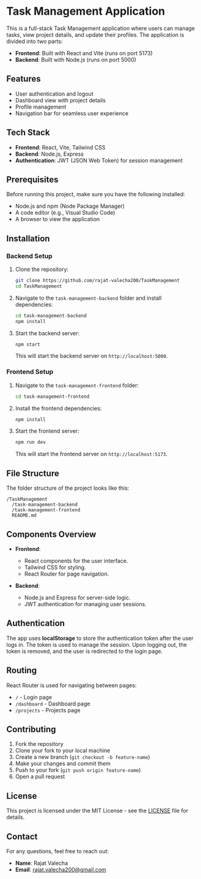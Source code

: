 # Task Management Application

This is a full-stack Task Management application where users can manage tasks, view project details, and update their profiles. The application is divided into two parts:
- **Frontend**: Built with React and Vite (runs on port 5173)
- **Backend**: Built with Node.js (runs on port 5000)

## Features
- User authentication and logout
- Dashboard view with project details
- Profile management
- Navigation bar for seamless user experience

## Tech Stack
- **Frontend**: React, Vite, Tailwind CSS
- **Backend**: Node.js, Express
- **Authentication**: JWT (JSON Web Token) for session management

## Prerequisites

Before running this project, make sure you have the following installed:

- Node.js and npm (Node Package Manager)
- A code editor (e.g., Visual Studio Code)
- A browser to view the application

## Installation

### Backend Setup

1. Clone the repository:
   ```bash
   git clone https://github.com/rajat-valecha200/TaskManagement
   cd TaskManagement
   ```

2. Navigate to the `task-management-backend` folder and install dependencies:
   ```bash
   cd task-management-backend
   npm install
   ```

3. Start the backend server:
   ```bash
   npm start
   ```
   This will start the backend server on `http://localhost:5000`.

### Frontend Setup

1. Navigate to the `task-management-frontend` folder:
   ```bash
   cd task-management-frontend
   ```

2. Install the frontend dependencies:
   ```bash
   npm install
   ```

3. Start the frontend server:
   ```bash
   npm run dev
   ```
   This will start the frontend server on `http://localhost:5173`.

## File Structure

The folder structure of the project looks like this:

```
/TaskManagement
  /task-management-backend
  /task-management-frontend
  README.md
```

## Components Overview

- **Frontend**:
  - React components for the user interface.
  - Tailwind CSS for styling.
  - React Router for page navigation.

- **Backend**:
  - Node.js and Express for server-side logic.
  - JWT authentication for managing user sessions.

## Authentication

The app uses **localStorage** to store the authentication token after the user logs in. The token is used to manage the session. Upon logging out, the token is removed, and the user is redirected to the login page.

## Routing

React Router is used for navigating between pages:
- `/` - Login page
- `/dashboard` - Dashboard page
- `/projects` - Projects page

## Contributing

1. Fork the repository
2. Clone your fork to your local machine
3. Create a new branch (`git checkout -b feature-name`)
4. Make your changes and commit them
5. Push to your fork (`git push origin feature-name`)
6. Open a pull request

## License

This project is licensed under the MIT License - see the [LICENSE](LICENSE) file for details.

## Contact

For any questions, feel free to reach out:

- **Name**: Rajat Valecha
- **Email**: [rajat.valecha200@gmail.com](mailto:rajat.valecha200@gmail.com)
